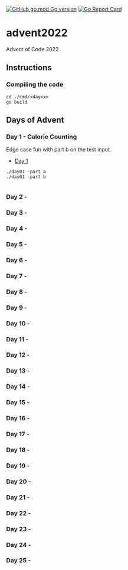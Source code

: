 [![GitHub go.mod Go version](https://img.shields.io/github/go-mod/go-version/notthehoople/advent2017?color=blueviolet)](https://golang.org/doc/go1.17) [![Go Report Card](https://goreportcard.com/badge/github.com/notthehoople/advent2017)](https://goreportcard.com/report/github.com/notthehoople/advent2017)

# advent2022
Advent of Code 2022

## Instructions

### Compiling the code

```
cd ./cmd/<dayxx>
go build
```

## Days of Advent

### Day 1 - Calorie Counting

Edge case fun with part b on the test input.

+ [Day 1](cmd/day01/day01.go)

```
./day01 -part a
./day01 -part b
```

```
```

### Day 2 -
### Day 3 -
### Day 4 -
### Day 5 -
### Day 6 -
### Day 7 -
### Day 8 - 
### Day 9 - 
### Day 10 - 
### Day 11 - 
### Day 12 - 
### Day 13 - 
### Day 14 - 
### Day 15 - 
### Day 16 - 
### Day 17 - 
### Day 18 - 
### Day 19 - 
### Day 20 - 
### Day 21 - 
### Day 22 - 
### Day 23 - 
### Day 24 - 
### Day 25 - 
